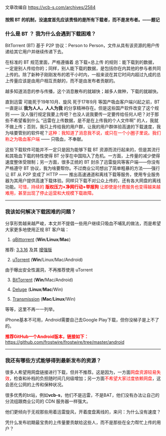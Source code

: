 
文章改编自 https://vcb-s.com/archives/2584


#### 按照 BT 的机制，没速度首先应该责怪的是所有下载者，而不是发布者。——题记



### 什么是 BT ？ 我为什么会遇到下载困难？

BitTorrent (BT) 基于 P2P 协议：Person to Person，文件从具有该资源的用户传递给其它用户并继续传递下去。

在标准的 BT 规范里面，严格遵循着 总下载=总上传 的规则：能下载到的数据，一定是别人传给你的；同样，别人能下载的数据，是包括你在内其他的参与者共同上传的。除了新种子刚刚发布的若干小时内，一般来说在其它时间内超过九成的总上传量应该是由用户相互贡献的，而不是由发布者贡献的。

越多知道消息的参与传播，这个消息散布的就越快；越多人做种，下载的就越快。

直到迅雷 可能死于19年10月、旋风 死于17年9月 等国产吸血客户端兴起之前，BT 一直是以 **我为人人，人人为我** 的分享精神存在。但是这些国产软件改变了这个规则 —— 没人强行规定我要上传吧？也没人说我要传一定要传给任何人吧？对于那些不希望看到什么 “迅雷在上传数据，是不是在上传我的个人文件啊” 的人，我就不做上传；否则，我只上传给我的用户群，让我的用户群体验高速的下载速度，我为啥要管别的软件呢？<font color=red>这种：我知道了消息我不说，或只在一个小圈子里说。我们称之为吸血客户端</font>  —— 只吸血，不奉献。 

这些下载软件可能并不一定只是因为能够下载 BT 资源而流行起来的，但是其流行和其吸血下载的特性使得 BT 分享在中国陷入了危机。一方面，上传量的减少使得速度整体受限制；另一方面，很多正统的 BT 封杀了迅雷旋风等客户端——你没有严格遵守 BT 协议，我为啥要帮你。不过商业公司想出了简单粗暴的方法——强行让 BT 从 P2P 变成了 HTTP —— 推出高速通道和离线下载等服务，使用专业服务器为其用户提供高速下载体验。同样只下载不对公众上传的，还有各大网盘的离线功能。<font color=red>可惜，持续的 **版权压力+净网行动+举报狗** 让即使是付费服务也变得越来越难用，甚至出现了停止运营和大规模下载故障。</font>

------

### 我该如何解决下载困难的问题？

分享形势越来越严峻，本文并不提倡一些用户继续只吸血不哺乳的做法，而是希望大家更多地使用正规 BT 客户端：

1. [qBittorrent](https://www.qbittorrent.org/download.php) (**Win**/**Linux**/**Mac**) 

推荐: [3.3.16](https://sourceforge.net/projects/qbittorrent/files/) 及其 [增强版](https://github.com/c0re100/qBittorrent-Enhanced-Edition/releases) 

2. [uTorrent](http://www.utorrent.com/intl/zh_cn/) (**Win**/Linux/Mac/Android) 

由于曝出安全性漏洞，不再推荐使用 uTorrent

3. [BitTorrent](http://www.bittorrent.com/) (**Win**/Mac/Android) 

4. [Deluge](http://deluge-torrent.org/) (**Linux**/**Mac**/Win) 

5. [Transmission](https://transmissionbt.com/) (**Mac**/**Linux**/Win) 

等等，这里不再一一列举。

iPhone基本不可用，Android需要自己去Google Play下载，但你没梯子是上不了的。


<font color=red>**推荐GitHub一个Android版本，链接如下：**</font>
https://github.com/frostwire/frostwire/tree/master/android


------

### 我还有哪些方式能够得到最新发布的资源？

很多人希望用网盘链接进行下载，但并不推荐。这是因为，一方面<font color=red>网盘资源较易失效</font>，检查和补档的负担随时间几何级增加；另一方面<font color=red>不希望大家过度依赖网盘</font>，这会恶化公网的上传和保种状况。


很多优秀的bt站，例如**vcb-s**，他们不是迅雷，不是BAT，他们没有办法让自己的分流组跟商业公司的 CDN 服务器一样强大。

他们更倾向于无视那些用着迅雷旋风，开着度盘离线的，来问：为什么没有速度？

凭什么发布初期最宝贵的上传量要贡献给这些人，而不是那些在全力帮忙上传的用户？